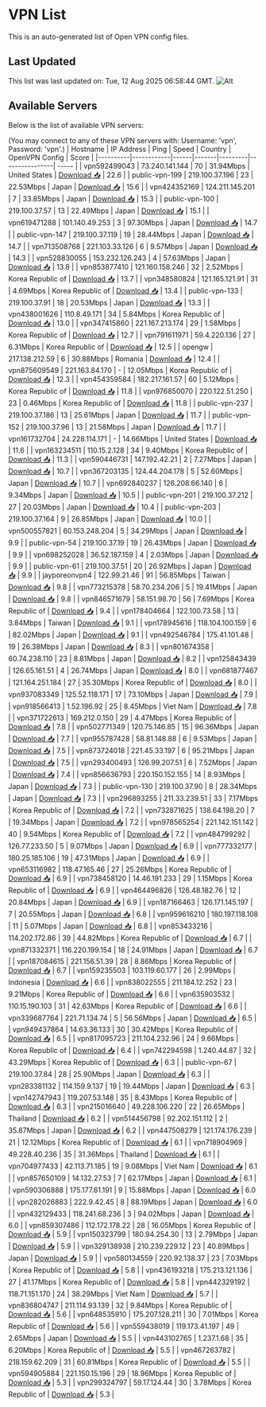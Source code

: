 # VPN List

This is an auto-generated list of Open VPN config files.

## Last Updated

This list was last updated on: Tue, 12 Aug 2025 06:58:44 GMT.
![Alt](https://repobeats.axiom.co/api/embed/186b98318ef1479477931607c1ad7d823f12451f.svg "Repobeats analytics image")

## Available Servers

Below is the list of available VPN servers:

(You may connect to any of these VPN servers with: Username: 'vpn', Password: 'vpn'.)
| Hostname | IP Address | Ping | Speed | Country | OpenVPN Config | Score |
|----------|------------|------|-------|---------|----------------| ----- |
| vpn592499043 | 73.240.141.144 | 70 | 31.94Mbps | United States | [Download 📥](./configs/server_0_US.ovpn) | 22.6 |
| public-vpn-199 | 219.100.37.196 | 23 | 22.53Mbps | Japan | [Download 📥](./configs/server_1_JP.ovpn) | 15.6 |
| vpn424352169 | 124.211.145.201 | 7 | 33.85Mbps | Japan | [Download 📥](./configs/server_2_JP.ovpn) | 15.3 |
| public-vpn-100 | 219.100.37.57 | 13 | 22.49Mbps | Japan | [Download 📥](./configs/server_3_JP.ovpn) | 15.1 |
| vpn619471288 | 101.140.49.253 | 3 | 97.30Mbps | Japan | [Download 📥](./configs/server_4_JP.ovpn) | 14.7 |
| public-vpn-147 | 219.100.37.119 | 19 | 28.44Mbps | Japan | [Download 📥](./configs/server_5_JP.ovpn) | 14.7 |
| vpn713508768 | 221.103.33.126 | 6 | 9.57Mbps | Japan | [Download 📥](./configs/server_6_JP.ovpn) | 14.3 |
| vpn528830055 | 153.232.126.243 | 4 | 57.63Mbps | Japan | [Download 📥](./configs/server_7_JP.ovpn) | 13.8 |
| vpn853877410 | 121.160.158.246 | 32 | 2.52Mbps | Korea Republic of | [Download 📥](./configs/server_8_KR.ovpn) | 13.7 |
| vpn348580824 | 121.165.121.91 | 31 | 4.69Mbps | Korea Republic of | [Download 📥](./configs/server_9_KR.ovpn) | 13.4 |
| public-vpn-133 | 219.100.37.91 | 18 | 20.53Mbps | Japan | [Download 📥](./configs/server_10_JP.ovpn) | 13.3 |
| vpn438001626 | 110.8.49.171 | 34 | 5.84Mbps | Korea Republic of | [Download 📥](./configs/server_11_KR.ovpn) | 13.0 |
| vpn347415860 | 221.167.213.174 | 29 | 1.58Mbps | Korea Republic of | [Download 📥](./configs/server_12_KR.ovpn) | 12.7 |
| vpn791611971 | 59.4.220.136 | 27 | 6.31Mbps | Korea Republic of | [Download 📥](./configs/server_13_KR.ovpn) | 12.5 |
| opengw | 217.138.212.59 | 6 | 30.88Mbps | Romania | [Download 📥](./configs/server_14_RO.ovpn) | 12.4 |
| vpn875609549 | 221.163.84.170 | - | 12.05Mbps | Korea Republic of | [Download 📥](./configs/server_15_KR.ovpn) | 12.3 |
| vpn454359584 | 182.217.161.57 | 60 | 5.12Mbps | Korea Republic of | [Download 📥](./configs/server_16_KR.ovpn) | 11.8 |
| vpn976850070 | 220.122.51.250 | 23 | 0.46Mbps | Korea Republic of | [Download 📥](./configs/server_17_KR.ovpn) | 11.8 |
| public-vpn-237 | 219.100.37.186 | 13 | 25.61Mbps | Japan | [Download 📥](./configs/server_18_JP.ovpn) | 11.7 |
| public-vpn-152 | 219.100.37.96 | 13 | 21.58Mbps | Japan | [Download 📥](./configs/server_19_JP.ovpn) | 11.7 |
| vpn161732704 | 24.228.114.171 | - | 14.66Mbps | United States | [Download 📥](./configs/server_20_US.ovpn) | 11.6 |
| vpn163234511 | 110.15.2.128 | 34 | 9.40Mbps | Korea Republic of | [Download 📥](./configs/server_21_KR.ovpn) | 11.3 |
| vpn590446731 | 147.192.42.21 | 2 | 7.27Mbps | Japan | [Download 📥](./configs/server_22_JP.ovpn) | 10.7 |
| vpn367203135 | 124.44.204.178 | 5 | 52.60Mbps | Japan | [Download 📥](./configs/server_23_JP.ovpn) | 10.7 |
| vpn692840237 | 126.208.66.140 | 6 | 9.34Mbps | Japan | [Download 📥](./configs/server_24_JP.ovpn) | 10.5 |
| public-vpn-201 | 219.100.37.212 | 27 | 20.03Mbps | Japan | [Download 📥](./configs/server_25_JP.ovpn) | 10.4 |
| public-vpn-203 | 219.100.37.164 | 9 | 26.85Mbps | Japan | [Download 📥](./configs/server_26_JP.ovpn) | 10.0 |
| vpn500557821 | 60.153.248.204 | 5 | 34.29Mbps | Japan | [Download 📥](./configs/server_27_JP.ovpn) | 9.9 |
| public-vpn-54 | 219.100.37.19 | 19 | 26.43Mbps | Japan | [Download 📥](./configs/server_28_JP.ovpn) | 9.9 |
| vpn698252028 | 36.52.187.159 | 4 | 2.03Mbps | Japan | [Download 📥](./configs/server_29_JP.ovpn) | 9.9 |
| public-vpn-61 | 219.100.37.51 | 20 | 26.92Mbps | Japan | [Download 📥](./configs/server_30_JP.ovpn) | 9.9 |
| jayporeonvpn4 | 122.99.21.46 | 91 | 56.85Mbps | Taiwan | [Download 📥](./configs/server_31_TW.ovpn) | 9.8 |
| vpn773215378 | 58.70.234.206 | 5 | 19.41Mbps | Japan | [Download 📥](./configs/server_32_JP.ovpn) | 9.8 |
| vpn846571679 | 58.151.98.70 | 56 | 7.69Mbps | Korea Republic of | [Download 📥](./configs/server_33_KR.ovpn) | 9.4 |
| vpn178404664 | 122.100.73.58 | 13 | 3.84Mbps | Taiwan | [Download 📥](./configs/server_34_TW.ovpn) | 9.1 |
| vpn178945616 | 118.104.100.159 | 6 | 82.02Mbps | Japan | [Download 📥](./configs/server_35_JP.ovpn) | 9.1 |
| vpn492546784 | 175.41.101.48 | 19 | 26.38Mbps | Japan | [Download 📥](./configs/server_36_JP.ovpn) | 8.3 |
| vpn801674358 | 60.74.238.110 | 23 | 8.81Mbps | Japan | [Download 📥](./configs/server_37_JP.ovpn) | 8.2 |
| vpn125843439 | 126.65.161.51 | 4 | 26.74Mbps | Japan | [Download 📥](./configs/server_38_JP.ovpn) | 8.0 |
| vpn681877467 | 121.164.251.184 | 27 | 35.30Mbps | Korea Republic of | [Download 📥](./configs/server_39_KR.ovpn) | 8.0 |
| vpn937083349 | 125.52.118.171 | 17 | 73.10Mbps | Japan | [Download 📥](./configs/server_40_JP.ovpn) | 7.9 |
| vpn918566413 | 1.52.196.92 | 25 | 8.45Mbps | Viet Nam | [Download 📥](./configs/server_41_VN.ovpn) | 7.8 |
| vpn371722613 | 169.212.0.150 | 29 | 4.47Mbps | Korea Republic of | [Download 📥](./configs/server_42_KR.ovpn) | 7.8 |
| vpn502771349 | 120.75.146.85 | 15 | 96.36Mbps | Japan | [Download 📥](./configs/server_43_JP.ovpn) | 7.7 |
| vpn955787428 | 58.81.148.88 | 6 | 9.53Mbps | Japan | [Download 📥](./configs/server_44_JP.ovpn) | 7.5 |
| vpn873724018 | 221.45.33.197 | 6 | 95.21Mbps | Japan | [Download 📥](./configs/server_45_JP.ovpn) | 7.5 |
| vpn293400493 | 126.99.207.51 | 6 | 7.52Mbps | Japan | [Download 📥](./configs/server_46_JP.ovpn) | 7.4 |
| vpn856636793 | 220.150.152.155 | 14 | 8.93Mbps | Japan | [Download 📥](./configs/server_47_JP.ovpn) | 7.3 |
| public-vpn-130 | 219.100.37.90 | 8 | 28.34Mbps | Japan | [Download 📥](./configs/server_48_JP.ovpn) | 7.3 |
| vpn296893255 | 211.33.239.51 | 33 | 7.17Mbps | Korea Republic of | [Download 📥](./configs/server_49_KR.ovpn) | 7.2 |
| vpn732871625 | 138.64.198.20 | 7 | 19.34Mbps | Japan | [Download 📥](./configs/server_50_JP.ovpn) | 7.2 |
| vpn978565254 | 221.142.151.142 | 40 | 9.54Mbps | Korea Republic of | [Download 📥](./configs/server_51_KR.ovpn) | 7.2 |
| vpn484799292 | 126.77.233.50 | 5 | 9.07Mbps | Japan | [Download 📥](./configs/server_52_JP.ovpn) | 6.9 |
| vpn777332177 | 180.25.185.106 | 19 | 47.31Mbps | Japan | [Download 📥](./configs/server_53_JP.ovpn) | 6.9 |
| vpn653116982 | 118.47.165.46 | 27 | 25.26Mbps | Korea Republic of | [Download 📥](./configs/server_54_KR.ovpn) | 6.9 |
| vpn738458120 | 14.46.191.233 | 29 | 1.15Mbps | Korea Republic of | [Download 📥](./configs/server_55_KR.ovpn) | 6.9 |
| vpn464496826 | 126.48.182.76 | 12 | 20.84Mbps | Japan | [Download 📥](./configs/server_56_JP.ovpn) | 6.9 |
| vpn187166463 | 126.171.145.197 | 7 | 20.55Mbps | Japan | [Download 📥](./configs/server_57_JP.ovpn) | 6.8 |
| vpn959616210 | 180.197.118.108 | 11 | 5.07Mbps | Japan | [Download 📥](./configs/server_58_JP.ovpn) | 6.8 |
| vpn853433216 | 114.202.172.86 | 39 | 44.82Mbps | Korea Republic of | [Download 📥](./configs/server_59_KR.ovpn) | 6.7 |
| vpn871332371 | 116.220.199.154 | 18 | 24.91Mbps | Japan | [Download 📥](./configs/server_60_JP.ovpn) | 6.7 |
| vpn187084615 | 221.156.51.39 | 28 | 8.86Mbps | Korea Republic of | [Download 📥](./configs/server_61_KR.ovpn) | 6.7 |
| vpn159235503 | 103.119.60.177 | 26 | 2.99Mbps | Indonesia | [Download 📥](./configs/server_62_ID.ovpn) | 6.6 |
| vpn838022555 | 211.184.12.252 | 23 | 9.21Mbps | Korea Republic of | [Download 📥](./configs/server_63_KR.ovpn) | 6.6 |
| vpn635903532 | 110.15.190.103 | 31 | 42.63Mbps | Korea Republic of | [Download 📥](./configs/server_64_KR.ovpn) | 6.6 |
| vpn339687764 | 221.71.134.74 | 5 | 56.56Mbps | Japan | [Download 📥](./configs/server_65_JP.ovpn) | 6.5 |
| vpn949437864 | 14.63.36.133 | 30 | 30.42Mbps | Korea Republic of | [Download 📥](./configs/server_66_KR.ovpn) | 6.5 |
| vpn817095723 | 211.104.232.96 | 24 | 9.66Mbps | Korea Republic of | [Download 📥](./configs/server_67_KR.ovpn) | 6.4 |
| vpn742294598 | 1.240.44.87 | 32 | 43.29Mbps | Korea Republic of | [Download 📥](./configs/server_68_KR.ovpn) | 6.3 |
| public-vpn-67 | 219.100.37.84 | 28 | 25.90Mbps | Japan | [Download 📥](./configs/server_69_JP.ovpn) | 6.3 |
| vpn283381132 | 114.159.9.137 | 19 | 19.44Mbps | Japan | [Download 📥](./configs/server_70_JP.ovpn) | 6.3 |
| vpn142747943 | 119.207.53.148 | 35 | 8.43Mbps | Korea Republic of | [Download 📥](./configs/server_71_KR.ovpn) | 6.3 |
| vpn215016640 | 49.228.106.220 | 22 | 26.65Mbps | Thailand | [Download 📥](./configs/server_72_TH.ovpn) | 6.2 |
| vpn514456798 | 92.202.151.112 | 2 | 35.87Mbps | Japan | [Download 📥](./configs/server_73_JP.ovpn) | 6.2 |
| vpn447508279 | 121.174.176.239 | 21 | 12.12Mbps | Korea Republic of | [Download 📥](./configs/server_74_KR.ovpn) | 6.1 |
| vpn718904969 | 49.228.40.236 | 35 | 31.36Mbps | Thailand | [Download 📥](./configs/server_75_TH.ovpn) | 6.1 |
| vpn704977433 | 42.113.71.185 | 19 | 9.08Mbps | Viet Nam | [Download 📥](./configs/server_76_VN.ovpn) | 6.1 |
| vpn857650109 | 14.132.27.53 | 7 | 62.17Mbps | Japan | [Download 📥](./configs/server_77_JP.ovpn) | 6.1 |
| vpn590306888 | 175.177.61.191 | 9 | 15.88Mbps | Japan | [Download 📥](./configs/server_78_JP.ovpn) | 6.0 |
| vpn282026883 | 222.9.42.45 | 8 | 88.19Mbps | Japan | [Download 📥](./configs/server_79_JP.ovpn) | 6.0 |
| vpn432129433 | 118.241.68.236 | 3 | 94.02Mbps | Japan | [Download 📥](./configs/server_80_JP.ovpn) | 6.0 |
| vpn859307486 | 112.172.178.22 | 28 | 16.05Mbps | Korea Republic of | [Download 📥](./configs/server_81_KR.ovpn) | 5.9 |
| vpn150323799 | 180.94.254.30 | 13 | 2.79Mbps | Japan | [Download 📥](./configs/server_82_JP.ovpn) | 5.9 |
| vpn329138938 | 210.239.229.12 | 23 | 40.89Mbps | Japan | [Download 📥](./configs/server_83_JP.ovpn) | 5.9 |
| vpn580134559 | 220.92.138.37 | 23 | 7.03Mbps | Korea Republic of | [Download 📥](./configs/server_84_KR.ovpn) | 5.8 |
| vpn436193218 | 175.213.121.136 | 27 | 41.17Mbps | Korea Republic of | [Download 📥](./configs/server_85_KR.ovpn) | 5.8 |
| vpn442329192 | 118.71.151.170 | 24 | 38.29Mbps | Viet Nam | [Download 📥](./configs/server_86_VN.ovpn) | 5.7 |
| vpn836804747 | 211.114.93.139 | 32 | 9.84Mbps | Korea Republic of | [Download 📥](./configs/server_87_KR.ovpn) | 5.6 |
| vpn648535910 | 175.207.128.211 | 30 | 7.01Mbps | Korea Republic of | [Download 📥](./configs/server_88_KR.ovpn) | 5.6 |
| vpn559438019 | 119.173.41.197 | 49 | 2.65Mbps | Japan | [Download 📥](./configs/server_89_JP.ovpn) | 5.5 |
| vpn443102765 | 1.237.1.68 | 35 | 6.20Mbps | Korea Republic of | [Download 📥](./configs/server_90_KR.ovpn) | 5.5 |
| vpn467263782 | 218.159.62.209 | 31 | 60.81Mbps | Korea Republic of | [Download 📥](./configs/server_91_KR.ovpn) | 5.5 |
| vpn594905884 | 221.150.15.196 | 29 | 18.96Mbps | Korea Republic of | [Download 📥](./configs/server_92_KR.ovpn) | 5.3 |
| vpn299324797 | 59.17.124.44 | 30 | 3.78Mbps | Korea Republic of | [Download 📥](./configs/server_93_KR.ovpn) | 5.3 |
